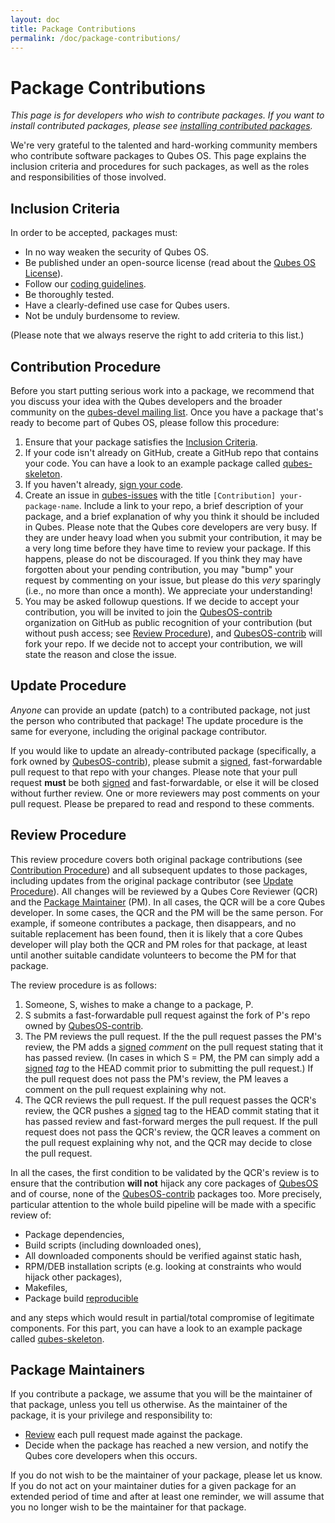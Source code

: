 ```yaml
---
layout: doc
title: Package Contributions
permalink: /doc/package-contributions/
---
```


Package Contributions
=====================

_This page is for developers who wish to contribute packages.
If you want to install contributed packages, please see [installing contributed packages]._

We're very grateful to the talented and hard-working community members who contribute software packages to Qubes OS.
This page explains the inclusion criteria and procedures for such packages, as well as the roles and responsibilities of those involved.

Inclusion Criteria
------------------

In order to be accepted, packages must:

* In no way weaken the security of Qubes OS.
* Be published under an open-source license (read about the [Qubes OS License]).
* Follow our [coding guidelines].
* Be thoroughly tested.
* Have a clearly-defined use case for Qubes users.
* Not be unduly burdensome to review.

(Please note that we always reserve the right to add criteria to this list.)

Contribution Procedure
----------------------

Before you start putting serious work into a package, we recommend that you discuss your idea with the Qubes developers and the broader community on the [qubes-devel mailing list].
Once you have a package that's ready to become part of Qubes OS, please follow this procedure:

1. Ensure that your package satisfies the [Inclusion Criteria].
2. If your code isn't already on GitHub, create a GitHub repo that contains your code. You can have a look to an example package called [qubes-skeleton].
3. If you haven't already, [sign your code][sig].
4. Create an issue in [qubes-issues] with the title `[Contribution] your-package-name`.
   Include a link to your repo, a brief description of your package, and a brief explanation of why you think it should be included in Qubes.
   Please note that the Qubes core developers are very busy.
   If they are under heavy load when you submit your contribution, it may be a very long time before they have time to review your package.
   If this happens, please do not be discouraged.
   If you think they may have forgotten about your pending contribution, you may "bump" your request by commenting on your issue, but please do this *very* sparingly (i.e., no more than once a month).
   We appreciate your understanding!
5. You may be asked followup questions.
   If we decide to accept your contribution, you will be invited to join the [QubesOS-contrib] organization on GitHub as public recognition of your contribution (but without push access; see [Review Procedure]), and [QubesOS-contrib] will fork your repo.
   If we decide not to accept your contribution, we will state the reason and close the issue.

Update Procedure
----------------

*Anyone* can provide an update (patch) to a contributed package, not just the person who contributed that package!
The update procedure is the same for everyone, including the original package contributor.

If you would like to update an already-contributed package (specifically, a fork owned by [QubesOS-contrib]), please submit a [signed][sig], fast-forwardable pull request to that repo with your changes.
Please note that your pull request **must** be both [signed][sig] and fast-forwardable, or else it will be closed without further review.
One or more reviewers may post comments on your pull request.
Please be prepared to read and respond to these comments.

Review Procedure
----------------

This review procedure covers both original package contributions (see [Contribution Procedure]) and all subsequent updates to those packages, including updates from the original package contributor (see [Update Procedure]).
All changes will be reviewed by a Qubes Core Reviewer (QCR) and the [Package Maintainer] (PM).
In all cases, the QCR will be a core Qubes developer.
In some cases, the QCR and the PM will be the same person.
For example, if someone contributes a package, then disappears, and no suitable replacement has been found, then it is likely that a core Qubes developer will play both the QCR and PM roles for that package, at least until another suitable candidate volunteers to become the PM for that package.

The review procedure is as follows:

1. Someone, S, wishes to make a change to a package, P.
2. S submits a fast-forwardable pull request against the fork of P's repo owned by [QubesOS-contrib].
3. The PM reviews the pull request.
   If the the pull request passes the PM's review, the PM adds a [signed][sig] *comment* on the pull request stating that it has passed review.
   (In cases in which S = PM, the PM can simply add a [signed][sig] *tag* to the HEAD commit prior to submitting the pull request.)
   If the pull request does not pass the PM's review, the PM leaves a comment on the pull request explaining why not.
4. The QCR reviews the pull request.
   If the pull request passes the QCR's review, the QCR pushes a [signed][sig] tag to the HEAD commit stating that it has passed review and fast-forward merges the pull request.
   If the pull request does not pass the QCR's review, the QCR leaves a comment on the pull request explaining why not, and the QCR may decide to close the pull request.

In all the cases, the first condition to be validated by the QCR's review is to ensure that the contribution **will not** hijack any core packages of [QubesOS] and of course, none of the [QubesOS-contrib] packages too. More precisely, particular attention to the whole build pipeline will be made with a specific review of:

* Package dependencies,
* Build scripts (including downloaded ones),
* All downloaded components should be verified against static hash,
* RPM/DEB installation scripts (e.g. looking at constraints who would hijack other packages),
* Makefiles,
* Package build [reproducible]

and any steps which would result in partial/total compromise of legitimate components. For this part, you can have a look to an example package called [qubes-skeleton].

Package Maintainers
-------------------

If you contribute a package, we assume that you will be the maintainer of that package, unless you tell us otherwise.
As the maintainer of the package, it is your privilege and responsibility to:

* [Review][Review Procedure] each pull request made against the package.
* Decide when the package has reached a new version, and notify the Qubes core developers when this occurs.

If you do not wish to be the maintainer of your package, please let us know.
If you do not act on your maintainer duties for a given package for an extended period of time and after at least one reminder, we will assume that you no longer wish to be the maintainer for that package.

[installing contributed packages]: /doc/installing-contributed-packages/
[Inclusion Criteria]: #inclusion-criteria
[Contribution Procedure]: #contribution-procedure
[Update Procedure]: #update-procedure
[Review Procedure]: #review-procedure
[Package Maintainer]: #package-maintainers
[Qubes OS License]: /doc/license/
[sig]: /doc/code-signing/
[coding guidelines]: /doc/coding-style/
[qubes-devel mailing list]: /support/#qubes-devel
[QubesOS]: https://github.com/QubesOS
[QubesOS-contrib]: https://github.com/QubesOS-contrib
[qubes-issues]: https://github.com/QubesOS/qubes-issues/issues/
[reproducible]: https://reproducible-builds.org/
[qubes-skeleton]: https://github.com/QubesOS-contrib/qubes-skeleton
